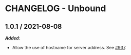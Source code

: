 # CHANGELOG - Unbound

## 1.0.1 / 2021-08-08

***Added***:

* Allow the use of hostname for server address. See [#937](https://github.com/DataDog/integrations-extras/pull/937).
